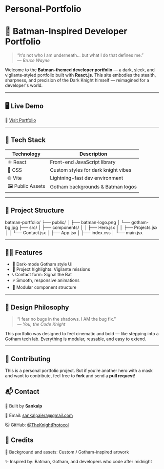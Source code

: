 # Personal-Portfolio
# 🦇 Batman-Inspired Developer Portfolio

> “It's not who I am underneath... but what I do that defines me.”  
> — *Bruce Wayne*

Welcome to the **Batman-themed developer portfolio** — a dark, sleek, and vigilante-styled portfolio built with **React.js**. This site embodies the stealth, sharpness, and precision of the Dark Knight himself — reimagined for a developer's world.

---

## 🖥️ Live Demo

🚀 [Visit Portfolio](https://your-live-site-link.com)

---

## 🧰 Tech Stack

| Technology     | Description                        |
|----------------|------------------------------------|
| ⚛️ React       | Front-end JavaScript library        |
| 🎨 CSS         | Custom styles for dark knight vibes |
| 🌐 Vite        | Lightning-fast dev environment      |
| 🖼 Public Assets | Gotham backgrounds & Batman logos   |

---

## 📂 Project Structure

batman-portfolio/
├── public/
│ ├── batman-logo.png
│ └── gotham-bg.jpg
├── src/
│ ├── components/
│ │ ├── Hero.jsx
│ │ ├── Projects.jsx
│ │ └── Contact.jsx
│ ├── App.jsx
│ ├── index.css
│ └── main.jsx


---

## 🧑‍💻 Features

- 🦇 Dark-mode Gotham style UI
- 💼 Project highlights: Vigilante missions
- 📞 Contact form: Signal the Bat
- ⚡ Smooth, responsive animations
- 🧠 Modular component structure

---

## 🎨 Design Philosophy

> “I fear no bugs in the shadows. I AM the bug fix.”  
> — *You, the Code Knight*

This portfolio was designed to feel cinematic and bold — like stepping into a Gotham tech lab. Everything is modular, reusable, and easy to extend.

---

<section class="info-section">
  <h2>🧩 Contributing</h2>
  <p>This is a personal portfolio project. But if you’re another hero with a mask and want to contribute, feel free to <strong>fork</strong> and send a <strong>pull request</strong>!</p>

  <h2>📬 Contact</h2>
  <p>💼 Built by <strong>Sankalp</strong></p>
  <p>📧 Email: <a href="sankalpaiera@gmail.com">sankalpaiera@gmail.com</a></p>
  <p>🐱 GitHub: <a href="https://github.com/TheKnightProtocol" target="_blank">@TheKnightProtocol</a></p>

  <h2>🦇 Credits</h2>
  <p>🎨 Background and assets: Custom / Gotham-inspired artwork</p>
  <p>✨ Inspired by: Batman, Gotham, and developers who code after midnight</p>

  
